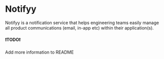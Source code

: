 # Notifyy

Notifyy is a notification service that helps engineering teams easily manage all product communications (email, in-app etc) within their application(s).

#### ❗️TODO❗️

Add more information to README
